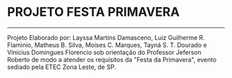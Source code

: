 <h1>PROJETO FESTA PRIMAVERA</h1>
<hr/>
<p>Projeto Elaborado por: Layssa Martins Damasceno, Luiz Guilherme R. Flaminio, Matheus B. Silva, Moises C. Marques, Tayná S. T. Dourado e Vinicius Domingues Florencio sob orientação do Professor Jeferson Roberto de modo a atender os requisitos da "Festa da Primavera", evento sediado pela ETEC Zona Leste, de SP.</p>
